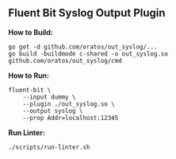 
## Fluent Bit Syslog Output Plugin

**How to Build:**

```
go get -d github.com/oratos/out_syslog/...
go build -buildmode c-shared -o out_syslog.so github.com/oratos/out_syslog/cmd
```

**How to Run:**

```
fluent-bit \
    --input dummy \
    --plugin ./out_syslog.so \
    --output syslog \
    --prop Addr=localhost:12345
```

**Run Linter:**
```
./scripts/run-linter.sh
```
